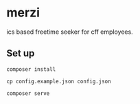 # merzi

ics based freetime seeker for cff employees.

## Set up

    composer install

    cp config.example.json config.json

    composer serve
